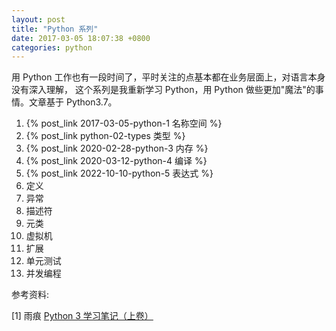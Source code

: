 ```yaml
---
layout: post
title: "Python 系列"
date: 2017-03-05 18:07:38 +0800
categories: python
---
```


用 Python 工作也有一段时间了，平时关注的点基本都在业务层面上，对语言本身没有深入理解，
这个系列是我重新学习 Python，用 Python 做些更加"魔法"的事情。文章基于 Python3.7。

1. {% post_link 2017-03-05-python-1 名称空间 %}
2. {% post_link python-02-types 类型 %}
3. {% post_link 2020-02-28-python-3 内存 %}
4. {% post_link 2020-03-12-python-4 编译 %}
5. {% post_link 2022-10-10-python-5 表达式 %}
6. 定义
7. 异常
8. 描述符
9. 元类
10. 虚拟机
11. 扩展
12. 单元测试
13. 并发编程

参考资料:

[1] 雨痕 [Python 3 学习笔记（上卷）](https://book.douban.com/subject/28509425)
